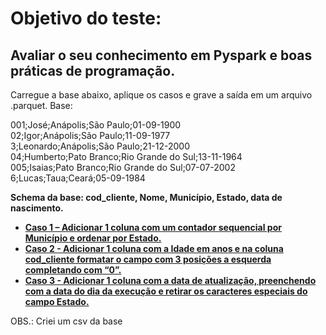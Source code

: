 # Objetivo do teste:

## Avaliar o seu conhecimento em Pyspark e boas práticas de programação.
Carregue a base abaixo, aplique os casos e grave a saída em um arquivo .parquet.
Base:

001;José;Anápolis;São Paulo;01-09-1900 <br />
02;Igor;Anápolis;São Paulo;11-09-1977 <br />
3;Leonardo;Anápolis;São Paulo;21-12-2000<br />
04;Humberto;Pato Branco;Rio Grande do Sul;13-11-1964<br />
005;Isaias;Pato Branco;Rio Grande do Sul;07-07-2002<br />
6;Lucas;Taua;Ceará;05-09-1984 <br />

**Schema da base: cod_cliente, Nome, Município, Estado, data de nascimento.**
* [**Caso 1 – Adicionar 1 coluna com um contador sequencial por Município e ordenar por Estado.**](#http://localhost:8888/notebooks/Spark/Teste%20Pyspark.ipynb#Caso-1-%E2%80%93-Adicionar-1-coluna-com-um-contador-sequencial-por-Munic%C3%ADpio-e-ordenar-por-Estado.)
* [**Caso 2 - Adicionar 1 coluna com a Idade em anos e na coluna cod_cliente formatar o campo com 3 posições a esquerda completando com “0”.**](#http://localhost:8888/notebooks/Spark/Teste%20Pyspark.ipynb#Caso-2---Adicionar-1-coluna-com-a-Idade-em-anos-e-na-coluna-cod_cliente-formatar-o-campo-com-3-posi%C3%A7%C3%B5es-a-esquerda-completando-com-%E2%80%9C0%E2%80%9D.)
* [**Caso 3 - Adicionar 1 coluna com a data de atualização, preenchendo com a data do dia da execução e retirar os caracteres especiais do campo Estado.**](#http://localhost:8888/notebooks/Spark/Teste%20Pyspark.ipynb#Caso-3---Adicionar-1-coluna-com-a-data-de-atualiza%C3%A7%C3%A3o,-preenchendo-com-a-data-do-dia-da-execu%C3%A7%C3%A3o-e-retirar-os-caracteres-especiais-do-campo-Estado.)

OBS.: Criei um csv da base 
